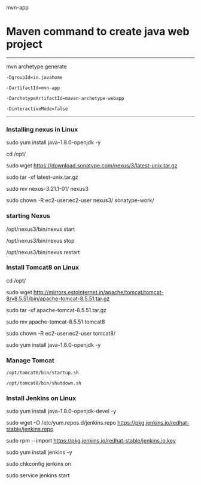 mvn-app

# Maven command to create java web project

-----
mvn archetype:generate 
	
    -DgroupId=in.javahome
    
	-DartifactId=mvn-app
    
	-DarchetypeArtifactId=maven-archetype-webapp
	
    -DinteractiveMode=false
  
  -------
### Installing nexus in Linux

sudo yum install java-1.8.0-openjdk -y

   cd /opt/
   
   sudo wget https://download.sonatype.com/nexus/3/latest-unix.tar.gz
   
   sudo tar -xf latest-unix.tar.gz
   
   sudo mv nexus-3.21.1-01/ nexus3
   
   sudo chown -R ec2-user:ec2-user nexus3/ sonatype-work/
   
  ### starting Nexus
   
   /opt/nexus3/bin/nexus start
   
   /opt/nexus3/bin/nexus stop
    
   /opt/nexus3/bin/nexus restart
   
   ###  Install Tomcat8 on Linux
   
   cd /opt/
   
   sudo wget http://mirrors.estointernet.in/apache/tomcat/tomcat-8/v8.5.51/bin/apache-tomcat-8.5.51.tar.gz
   
   sudo tar -xf apache-tomcat-8.5.51.tar.gz
   
   sudo mv apache-tomcat-8.5.51 tomcat8
   
   sudo chown -R ec2-user:ec2-user tomcat8/
   
   sudo yum install java-1.8.0-openjdk -y
   
   ### Manage Tomcat
   
    /opt/tomcat8/bin/startup.sh
    
    /opt/tomcat8/bin/shutdown.sh 
    
   ### Install Jenkins on Linux
   
   sudo yum install java-1.8.0-openjdk-devel -y
   
   sudo wget -O /etc/yum.repos.d/jenkins.repo https://pkg.jenkins.io/redhat-stable/jenkins.repo
   
   sudo rpm --import https://pkg.jenkins.io/redhat-stable/jenkins.io.key
   
   sudo yum install jenkins -y
   
   
   sudo chkconfig jenkins on
   
   sudo service jenkins start
   
   
